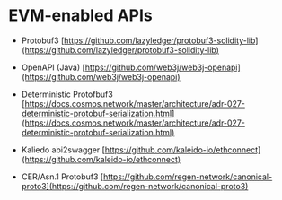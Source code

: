 # EVM-enabled APIs

- Protobuf3
[https://github.com/lazyledger/protobuf3-solidity-lib](https://github.com/lazyledger/protobuf3-solidity-lib)

- OpenAPI (Java)
[https://github.com/web3j/web3j-openapi](https://github.com/web3j/web3j-openapi)

- Deterministic Protofbuf3
[https://docs.cosmos.network/master/architecture/adr-027-deterministic-protobuf-serialization.html](https://docs.cosmos.network/master/architecture/adr-027-deterministic-protobuf-serialization.html)

- Kaliedo abi2swagger 
[https://github.com/kaleido-io/ethconnect](https://github.com/kaleido-io/ethconnect)

- CER/Asn.1 Protobuf3
[https://github.com/regen-network/canonical-proto3](https://github.com/regen-network/canonical-proto3)
